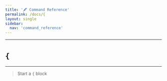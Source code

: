 ```yaml
---
title: '🖋️ Command Reference'
permalink: /docs/{
layout: single
sidebar:
  nav: 'command_reference'
---
```


---

# `{`

---




> Start a `{` block








